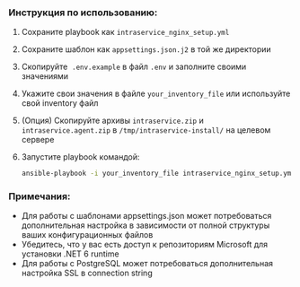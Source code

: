 ### Инструкция по использованию:

1. Сохраните playbook как `intraservice_nginx_setup.yml`
2. Сохраните шаблон как `appsettings.json.j2` в той же директории
3. Скопируйте  `.env.example` в файл `.env` и заполните своими значениями
4. Укажите свои значения в файле `your_inventory_file` или используйте свой inventory файл
6. (Опция) Скопируйте архивы `intraservice.zip` и `intraservice.agent.zip` в `/tmp/intraservice-install/` на целевом сервере
7. Запустите playbook командой:
   
   ```bash
   ansible-playbook -i your_inventory_file intraservice_nginx_setup.yml --extra-vars "@.env"
   ```

### Примечания:
- Для работы с шаблонами appsettings.json может потребоваться дополнительная настройка в зависимости от полной структуры ваших конфигурационных файлов
- Убедитесь, что у вас есть доступ к репозиториям Microsoft для установки .NET 6 runtime
- Для работы с PostgreSQL может потребоваться дополнительная настройка SSL в connection string
